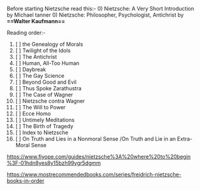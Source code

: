 Before starting Nietzsche read this:-
0) Nietzsche: A Very Short Introduction by Michael tanner 
0) Nietzsche: Philosopher, Psychologist, Antichrist by **==Walter Kaufmann==**


Reading order:-

1. [ ] the Genealogy of Morals
2. [ ] Twilight of the Idols
3. [ ] The Antichrist
4. [ ] Human, All-Too Human
5. [ ] Daybreak
6. [ ] The Gay Science
7. [ ] Beyond Good and Evil 
8. [ ] Thus Spoke Zarathustra
9. [ ] The Case of Wagner
10. [ ] Nietzsche contra Wagner
11. [ ] The Will to Power
12. [ ] Ecce Homo
13. [ ] Untimely Meditations
14. [ ] The Birth of Tragedy
15. [ ] Index to Nietzsche 
16. [ ] On Truth and Lies in a Nonmoral Sense /On Truth and Lie in an Extra-Moral Sense


https://www.fiyope.com/guides/nietzsche%3A%20where%20to%20begin%3F-01hdn8yes8y15bzh99ygr5dgmm



https://www.mostrecommendedbooks.com/series/freidrich-nietzsche-books-in-order

